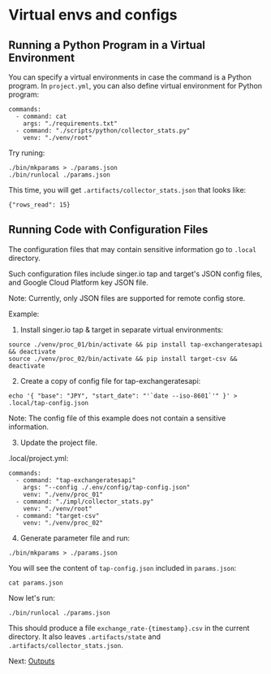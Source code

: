 # Virtual envs and configs

## Running a Python Program in a Virtual Environment

You can specify a virtual environments in case the command is a Python program.
In `project.yml`, you can also define virtual environment for Python program:
```
commands:
  - command: cat
    args: "./requirements.txt"
  - command: "./scripts/python/collector_stats.py"
    venv: "./venv/root"
```

Try runing:
```
./bin/mkparams > ./params.json
./bin/runlocal ./params.json
```

This time, you will get `.artifacts/collector_stats.json` that looks like:

```
{"rows_read": 15}
```

## Running Code with Configuration Files

The configuration files that may contain sensitive information go to
`.local` directory.

Such configuration files include singer.io tap and target's JSON config files,
and Google Cloud Platform key JSON file.

Note: Currently, only JSON files are supported for remote config store.

Example:

1. Install singer.io tap & target in separate virtual environments:
```
source ./venv/proc_01/bin/activate && pip install tap-exchangeratesapi && deactivate
source ./venv/proc_02/bin/activate && pip install target-csv && deactivate
```

2. Create a copy of config file for tap-exchangeratesapi:
```
echo '{ "base": "JPY", "start_date": "'`date --iso-8601`'" }' > .local/tap-config.json
```

Note: The config file of this example does not contain a sensitive information.


3. Update the project file.

.local/project.yml:
```
commands:
  - command: "tap-exchangeratesapi"
    args: "--config ./.env/config/tap-config.json"
    venv: "./venv/proc_01"
  - command: "./impl/collector_stats.py"
    venv: "./venv/root"
  - command: "target-csv"
    venv: "./venv/proc_02"
```

4. Generate parameter file and run:
```
./bin/mkparams > ./params.json
```

You will see the content of `tap-config.json` included in `params.json`:
```
cat params.json
```

Now let's run:
```
./bin/runlocal ./params.json
```

This should produce a file `exchange_rate-{timestamp}.csv` in the current directory.
It also leaves `.artifacts/state` and `.artifacts/collector_stats.json`.

Next: [Outputs](outputs)
